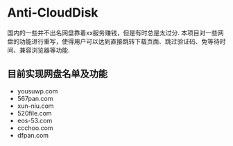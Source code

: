 # Anti-CloudDisk
国内的一些并不出名网盘靠着xx服务赚钱，但是有时总是太过分.
本项目对一些网盘的功能进行重写，使得用户可以达到直接跳转下载页面、跳过验证码、免等待时间、兼容浏览器等功能.

## 目前实现网盘名单及功能

- yousuwp.com
- 567pan.com
- xun-niu.com
- 520file.com
- eos-53.com
- ccchoo.com
- dfpan.com
